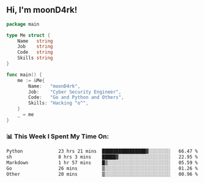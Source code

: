 <h2> Hi, I'm moonD4rk!</h2>

```go
package main

type Me struct {
	Name   string
	Job    string
	Code   string
	Skills string
}

func main() {
	me := &Me{
		Name:   "moonD4rk",
		Job:    "Cyber Security Engineer",
		Code:   "Go and Python and Others",
		Skills: "Hacking ^o^",
	}
	_ = me
}
```

<h3>📊 This Week I Spent My Time On:</h3>
<!-- <img align='right' src="https://github-readme-stats.vercel.app/api?username=moond4rk&show_icons=true&theme=radical", width="300" height="150"> -->

<!--START_SECTION:waka-->

```txt
Python             23 hrs 21 mins  ████████████████▓░░░░░░░░   66.47 %
sh                 8 hrs 3 mins    █████▓░░░░░░░░░░░░░░░░░░░   22.95 %
Markdown           1 hr 57 mins    █▒░░░░░░░░░░░░░░░░░░░░░░░   05.59 %
Go                 26 mins         ▒░░░░░░░░░░░░░░░░░░░░░░░░   01.26 %
Other              20 mins         ▒░░░░░░░░░░░░░░░░░░░░░░░░   00.96 %
```

<!--END_SECTION:waka-->

